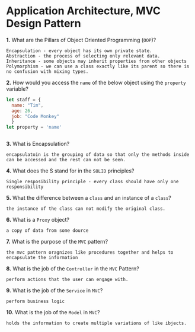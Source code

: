 # Application Architecture, MVC Design Pattern

**1.** What are the Pillars of Object Oriented Programming (`OOP`)?
```
Encapsulation - every object has its own private state.
Abstraction - the process of selecting only relevant data.
Inheritance - some objects may inherit properties from other objects
Polymorphism - we can use a class exactly like its parent so there is no confusion with mixing types.
```
**2.** How would you access the `name` of the below object using the `property` variable?
```js
let staff = {
  name: "Tim",
  age: 26,
  job: "Code Monkey"
  }
let property = 'name'
```
<!-- enter you answer in the space below -->
```

```
**3.** What is Encapsulation?
<!-- enter you answer in the space below -->
```
encapsulatoin is the grouping of data so that only the methods inside can be accessed and the rest can not be seen.
```
**4.** What does the S stand for in the `SOLID` principles?
```
Single resposibility principle - every class should have only one responsibility
```
**5.** What the difference between a `class` and an instance of a `class`?
```
the instance of the class can not modify the original class. 
```
**6.** What is a `Proxy` object?
<!-- enter you answer in the space below -->
```
a copy of data from some dource
```

**7.** What is the purpose of the `MVC` pattern?
<!-- enter you answer in the space below -->
```
the mvc pattern oragnizes like procedures together and helps to encapsulate the information
```
**8.** What is the job of the `Controller` in the `MVC` Pattern?
<!-- enter you answer in the space below -->
```
perform actions that the user can engage with.
```

**9.** What is the job of the `Service` in `MVC`?
<!-- enter you answer in the space below -->
```
perform business logic
```
**10.** What is the job of the `Model` in `MVC`?
<!-- enter you answer in the space below -->
```
holds the information to create multiple variations of like ibjects.
```
